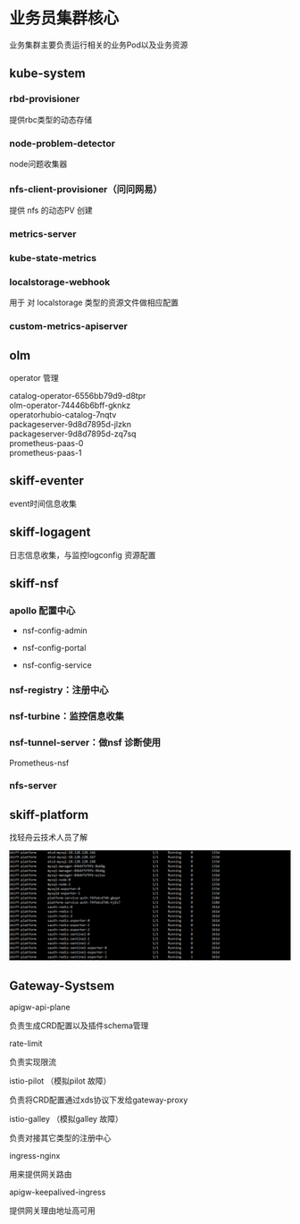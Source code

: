 # 业务员集群核心

业务集群主要负责运行相关的业务Pod以及业务资源



## kube-system



### rbd-provisioner

提供rbc类型的动态存储



### node-problem-detector

node问题收集器



### nfs-client-provisioner（问问网易）

提供 nfs 的动态PV 创建



### metrics-server



### kube-state-metrics



### localstorage-webhook

用于 对 localstorage 类型的资源文件做相应配置



### custom-metrics-apiserver





## olm

operator 管理

 catalog-operator-6556bb79d9-d8tpr                     
olm-operator-74446b6bff-gknkz                         
operatorhubio-catalog-7nqtv                           
packageserver-9d8d7895d-jlzkn                          
packageserver-9d8d7895d-zq7sq                         
 prometheus-paas-0                                     
 prometheus-paas-1            



## skiff-eventer

event时间信息收集





## skiff-logagent

日志信息收集，与监控logconfig 资源配置



## skiff-nsf

### apollo 配置中心

- nsf-config-admin

- nsf-config-portal

- nsf-config-service



### nsf-registry：注册中心

### nsf-turbine：监控信息收集

### nsf-tunnel-server：做nsf 诊断使用



Prometheus-nsf 



### nfs-server











## skiff-platform

找轻舟云技术人员了解

![image-20210427161704375](assets/image-20210427161704375.png)



## Gateway-Systsem

apigw-api-plane

负责生成CRD配置以及插件schema管理



rate-limit

负责实现限流



istio-pilot （模拟pilot 故障）

负责将CRD配置通过xds协议下发给gateway-proxy



istio-galley （模拟galley 故障）

负责对接其它类型的注册中心



ingress-nginx

用来提供网关路由



apigw-keepalived-ingress

提供网关理由地址高可用







